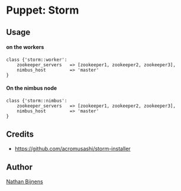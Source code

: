 # Puppet: Storm

## Usage

#### on the workers

   	class {'storm::worker': 
		zookeeper_servers	=> [zookeeper1, zookeeper2, zookeeper3],
		nimbus_host			=> 'master'
	}

#### On the nimbus node

	class {'storm::nimbus': 
		zookeeper_servers	=> [zookeeper1, zookeeper2, zookeeper3],
		nimbus_host			=> 'master'
	}

## Credits

- https://github.com/acromusashi/storm-installer


## Author

[Nathan Bijnens](http://nathan.gs)